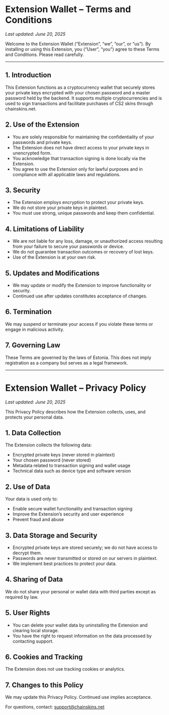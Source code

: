 # Extension Wallet – Terms and Conditions

_Last updated: June 20, 2025_

Welcome to the Extension Wallet (“Extension”, “we”, “our”, or “us”). By installing or using this Extension, you (“User”, “you”) agree to these Terms and Conditions. Please read carefully.

---

## 1. Introduction  
This Extension functions as a cryptocurrency wallet that securely stores your private keys encrypted with your chosen password and a master password held by the backend. It supports multiple cryptocurrencies and is used to sign transactions and facilitate purchases of CS2 skins through chainskins.net.

## 2. Use of the Extension  
- You are solely responsible for maintaining the confidentiality of your passwords and private keys.  
- The Extension does not have direct access to your private keys in unencrypted form.  
- You acknowledge that transaction signing is done locally via the Extension.  
- You agree to use the Extension only for lawful purposes and in compliance with all applicable laws and regulations.

## 3. Security  
- The Extension employs encryption to protect your private keys.  
- We do not store your private keys in plaintext.  
- You must use strong, unique passwords and keep them confidential.

## 4. Limitations of Liability  
- We are not liable for any loss, damage, or unauthorized access resulting from your failure to secure your passwords or device.  
- We do not guarantee transaction outcomes or recovery of lost keys.  
- Use of the Extension is at your own risk.

## 5. Updates and Modifications  
- We may update or modify the Extension to improve functionality or security.  
- Continued use after updates constitutes acceptance of changes.

## 6. Termination  
We may suspend or terminate your access if you violate these terms or engage in malicious activity.

## 7. Governing Law  
These Terms are governed by the laws of Estonia. This does not imply registration as a company but serves as a legal framework.

---

# Extension Wallet – Privacy Policy

_Last updated: June 20, 2025_

This Privacy Policy describes how the Extension collects, uses, and protects your personal data.

## 1. Data Collection  
The Extension collects the following data:  
- Encrypted private keys (never stored in plaintext)  
- Your chosen password (never stored)  
- Metadata related to transaction signing and wallet usage  
- Technical data such as device type and software version

## 2. Use of Data  
Your data is used only to:  
- Enable secure wallet functionality and transaction signing  
- Improve the Extension’s security and user experience  
- Prevent fraud and abuse

## 3. Data Storage and Security  
- Encrypted private keys are stored securely; we do not have access to decrypt them.  
- Passwords are never transmitted or stored on our servers in plaintext.  
- We implement best practices to protect your data.

## 4. Sharing of Data  
We do not share your personal or wallet data with third parties except as required by law.

## 5. User Rights  
- You can delete your wallet data by uninstalling the Extension and clearing local storage.  
- You have the right to request information on the data processed by contacting support.

## 6. Cookies and Tracking  
The Extension does not use tracking cookies or analytics.

## 7. Changes to this Policy  
We may update this Privacy Policy. Continued use implies acceptance.

For questions, contact: support@chainskins.net
